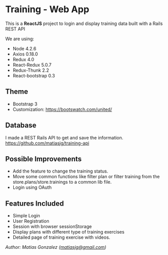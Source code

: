 # Training - Web  App

This is a **ReactJS** project to login and display training data built with a Rails REST API

We are using:

- Node 4.2.6
- Axios 0.18.0
- Redux 4.0
- React-Redux 5.0.7
- Redux-Thunk 2.2
- React-bootstrap 0.3

## Theme
- Bootstrap 3
- Customization: https://bootswatch.com/united/

## Database
I made a REST Rails API to get and save the information.
https://github.com/matiasjg/training-api

## Possible Improvements
- Add the feature to change the training status.
- Move some common functions like filter plan or filter training from the store.plans/store.trainings to a common lib file.
- Login using OAuth

## Features Included
- Simple Login
- User Registration
- Session with browser sessionStorage
- Display plans with different type of training exercises
- Detailed page of training exercise with videos.

*Author: Matias Gonzalez (matiasjg@gmail.com)*
